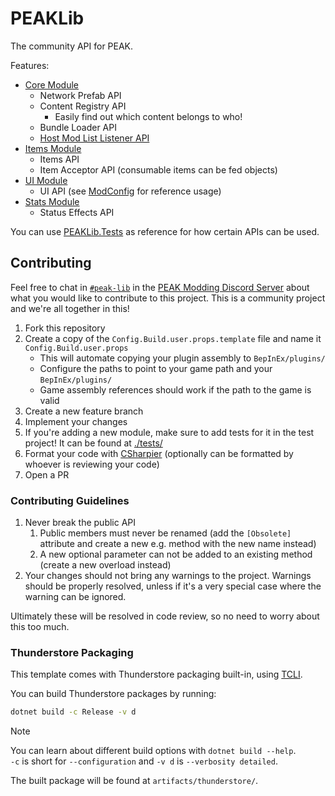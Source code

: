 # PEAKLib

The community API for PEAK.

Features:

- [Core Module](/src/PEAKLib.Core/Assets/README.md)
  - Network Prefab API
  - Content Registry API
    - Easily find out which content belongs to who!
  - Bundle Loader API
  - [Host Mod List Listener API](./src/PEAKLib.Core/Networking.cs)
- [Items Module](/src/PEAKLib.Items/Assets/README.md)
  - Items API
  - Item Acceptor API (consumable items can be fed objects)
- [UI Module](/src/PEAKLib.UI/Assets/README.md)
  - UI API (see [ModConfig](/src/PEAKLib.ModConfig/Assets/README.md) for reference usage)
- [Stats Module](/src/PeakLib.Stats/Assets/README.md)
  - Status Effects API

You can use [PEAKLib.Tests](./tests/PEAKLib.Tests/Assets/README.md) as reference for how certain APIs can be used.

## Contributing

Feel free to chat in [`#peak-lib`](<https://discord.com/channels/1363179626435707082/1387320203746082866>) in the [PEAK Modding Discord Server](<https://discord.gg/SAw86z24rB>) about what you would like to contribute to this project. This is a community project and we're all together in this!

1. Fork this repository
2. Create a copy of the `Config.Build.user.props.template` file and name it `Config.Build.user.props`
   - This will automate copying your plugin assembly to `BepInEx/plugins/`
   - Configure the paths to point to your game path and your `BepInEx/plugins/`
   - Game assembly references should work if the path to the game is valid
3. Create a new feature branch
4. Implement your changes
5. If you're adding a new module, make sure to add tests for it in the test project! It can be found at [./tests/](./tests/)
6. Format your code with [CSharpier](<https://csharpier.com/>) (optionally can be formatted by whoever is reviewing your code)
7. Open a PR

### Contributing Guidelines

1. Never break the public API
   1. Public members must never be renamed (add the `[Obsolete]` attribute and create a new e.g. method with the new name instead)
   2. A new optional parameter can not be added to an existing method (create a new overload instead)
2. Your changes should not bring any warnings to the project. Warnings should be properly resolved, unless if it's a very special case where the warning can be ignored.

Ultimately these will be resolved in code review, so no need to worry about this too much.

### Thunderstore Packaging

This template comes with Thunderstore packaging built-in, using [TCLI](<https://github.com/thunderstore-io/thunderstore-cli>).

You can build Thunderstore packages by running:

```sh
dotnet build -c Release -v d
```

> [!NOTE]  
> You can learn about different build options with `dotnet build --help`.  
> `-c` is short for `--configuration` and `-v d` is `--verbosity detailed`.

The built package will be found at `artifacts/thunderstore/`.
